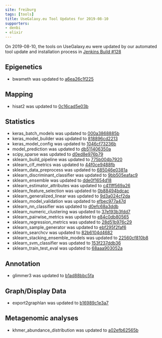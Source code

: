 ```yaml
---
site: freiburg
tags: [tools]
title: UseGalaxy.eu Tool Updates for 2019-08-10
supporters:
- denbi
- elixir
---
```


On 2019-08-10, the tools on UseGalaxy.eu were updated by our automated tool update and installation process in [Jenkins Build #128](https://build.galaxyproject.eu/job/usegalaxy-eu/job/install-tools/#128/)


## Epigenetics

- bwameth was updated to [a6ea26c1f225](https://toolshed.g2.bx.psu.edu/view/iuc/bwameth/a6ea26c1f225)

## Mapping

- hisat2 was updated to [0c16cad5e03b](https://toolshed.g2.bx.psu.edu/view/iuc/hisat2/0c16cad5e03b)

## Statistics

- keras_batch_models was updated to [000a3868885b](https://toolshed.g2.bx.psu.edu/view/bgruening/keras_batch_models/000a3868885b)
- keras_model_builder was updated to [818896cd2213](https://toolshed.g2.bx.psu.edu/view/bgruening/keras_model_builder/818896cd2213)
- keras_model_config was updated to [1046cf73236b](https://toolshed.g2.bx.psu.edu/view/bgruening/keras_model_config/1046cf73236b)
- model_prediction was updated to [db511406350a](https://toolshed.g2.bx.psu.edu/view/bgruening/model_prediction/db511406350a)
- scipy_sparse was updated to [d0ed8e976b79](https://toolshed.g2.bx.psu.edu/view/bgruening/scipy_sparse/d0ed8e976b79)
- sklearn_build_pipeline was updated to [775b004b7920](https://toolshed.g2.bx.psu.edu/view/bgruening/sklearn_build_pipeline/775b004b7920)
- sklearn_clf_metrics was updated to [44f0ce9488fb](https://toolshed.g2.bx.psu.edu/view/bgruening/sklearn_clf_metrics/44f0ce9488fb)
- sklearn_data_preprocess was updated to [685046e0381a](https://toolshed.g2.bx.psu.edu/view/bgruening/sklearn_data_preprocess/685046e0381a)
- sklearn_discriminant_classifier was updated to [9bb505eafac9](https://toolshed.g2.bx.psu.edu/view/bgruening/sklearn_discriminant_classifier/9bb505eafac9)
- sklearn_ensemble was updated to [dde0f1654d18](https://toolshed.g2.bx.psu.edu/view/bgruening/sklearn_ensemble/dde0f1654d18)
- sklearn_estimator_attributes was updated to [c411ff569a26](https://toolshed.g2.bx.psu.edu/view/bgruening/sklearn_estimator_attributes/c411ff569a26)
- sklearn_feature_selection was updated to [0b88494bdcac](https://toolshed.g2.bx.psu.edu/view/bgruening/sklearn_feature_selection/0b88494bdcac)
- sklearn_generalized_linear was updated to [9d3a024cf2da](https://toolshed.g2.bx.psu.edu/view/bgruening/sklearn_generalized_linear/9d3a024cf2da)
- sklearn_model_validation was updated to [efbec977a47d](https://toolshed.g2.bx.psu.edu/view/bgruening/sklearn_model_validation/efbec977a47d)
- sklearn_nn_classifier was updated to [d0efc68a3ddb](https://toolshed.g2.bx.psu.edu/view/bgruening/sklearn_nn_classifier/d0efc68a3ddb)
- sklearn_numeric_clustering was updated to [37e193b3fdd7](https://toolshed.g2.bx.psu.edu/view/bgruening/sklearn_numeric_clustering/37e193b3fdd7)
- sklearn_pairwise_metrics was updated to [e84c0db80565](https://toolshed.g2.bx.psu.edu/view/bgruening/sklearn_pairwise_metrics/e84c0db80565)
- sklearn_regression_metrics was updated to [28d51b976c29](https://toolshed.g2.bx.psu.edu/view/bgruening/sklearn_regression_metrics/28d51b976c29)
- sklearn_sample_generator was updated to [ebf295f2faf6](https://toolshed.g2.bx.psu.edu/view/bgruening/sklearn_sample_generator/ebf295f2faf6)
- sklearn_searchcv was updated to [82b6104d4682](https://toolshed.g2.bx.psu.edu/view/bgruening/sklearn_searchcv/82b6104d4682)
- sklearn_stacking_ensemble_models was updated to [22560cf810b8](https://toolshed.g2.bx.psu.edu/view/bgruening/sklearn_stacking_ensemble_models/22560cf810b8)
- sklearn_svm_classifier was updated to [153f237ddb36](https://toolshed.g2.bx.psu.edu/view/bgruening/sklearn_svm_classifier/153f237ddb36)
- sklearn_train_test_eval was updated to [68aaa903052a](https://toolshed.g2.bx.psu.edu/view/bgruening/sklearn_train_test_eval/68aaa903052a)

## Annotation

- glimmer3 was updated to [b1ad88bbc5fa](https://toolshed.g2.bx.psu.edu/view/bgruening/glimmer3/b1ad88bbc5fa)

## Graph/Display Data

- export2graphlan was updated to [b16989c1e3a7](https://toolshed.g2.bx.psu.edu/view/iuc/export2graphlan/b16989c1e3a7)

## Metagenomic analyses

- khmer_abundance_distribution was updated to [a02efb62565b](https://toolshed.g2.bx.psu.edu/view/iuc/khmer_abundance_distribution/a02efb62565b)


